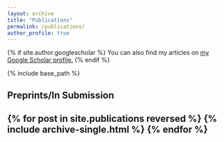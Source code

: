 ```yaml
---
layout: archive
title: "Publications"
permalink: /publications/
author_profile: true
---
```


{% if site.author.googlescholar %}
  You can also find my articles on <u><a href="{{site.author.googlescholar}}">my Google Scholar profile</a>.</u>
{% endif %}

{% include base_path %}


<h2>Preprints/In Submission<h2>

{% for post in site.publications reversed %}
  {% include archive-single.html %}
{% endfor %}
